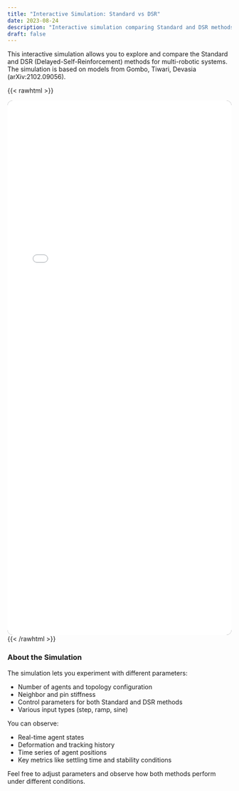 ```yaml
---
title: "Interactive Simulation: Standard vs DSR"
date: 2023-08-24
description: "Interactive simulation comparing Standard and DSR methods for Multi-Robot Systems"
draft: false
---
```


This interactive simulation allows you to explore and compare the Standard and DSR (Delayed-Self-Reinforcement) methods for multi-robotic systems. The simulation is based on models from Gombo, Tiwari, Devasia (arXiv:2102.09056).

{{< rawhtml >}}
<iframe src="/sim.html" style="width:100%; height:1200px; border:none; border-radius:12px; background:#0b0f14;"></iframe>
{{< /rawhtml >}}

### About the Simulation

The simulation lets you experiment with different parameters:

- Number of agents and topology configuration
- Neighbor and pin stiffness
- Control parameters for both Standard and DSR methods
- Various input types (step, ramp, sine)

You can observe:
- Real-time agent states
- Deformation and tracking history
- Time series of agent positions
- Key metrics like settling time and stability conditions

Feel free to adjust parameters and observe how both methods perform under different conditions.